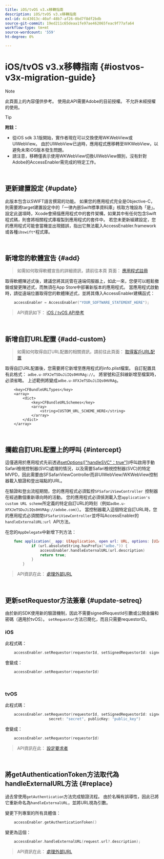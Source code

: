 ```yaml
---
title: iOS/tvOS v3.x移轉指南
description: iOS/tvOS v3.x移轉指南
exl-id: 4c43013c-40af-48b7-af26-0bd7f8df2bdb
source-git-commit: 19ed211c65deaa1fe97ae462065feac9f77afa64
workflow-type: tm+mt
source-wordcount: '559'
ht-degree: 0%

---
```


# iOS/tvOS v3.x移轉指南 {#iostvos-v3x-migration-guide}

>[!NOTE]
>
>此頁面上的內容僅供參考。 使用此API需要Adobe的目前授權。 不允許未經授權的使用。

>[!TIP]
> 
> **附註：**
>
> - 從iOS sdk 3.1版開始，實作者現在可以交換使用WKWebView或UIWebView。 由於UIWebView已過時，應用程式應移轉至WKWebView，以避免未來iOS版本發生問題。
> - 請注意，移轉僅表示使用WKWebView切換UIWebView類別，沒有針對Adobe的AccessEnabler需完成的特定工作。

</br>

## 更新建置設定 {#update}

此版本包含以SWIFT語言撰寫的功能。 如果您的應用程式完全是Objective-C，則需要將target建置設定中的「一律內嵌Swift標準資料庫」核取方塊設為「是」。 設定此選項時，Xcode會掃描應用程式中的套件架構，如果其中有任何包含Swift程式碼，則會將相關程式庫複製到應用程式的套件中。 若您未更新組建設定，您的應用程式可能會當機並出現錯誤，指出它無法載入AccessEnabler.framework或各種`ibswift*`程式庫。

</br>

## 新增您的軟體宣告 {#add}

> 如需如何取得軟體宣告的詳細資訊，請前往本頁
> 頁面：
> [應用程式註冊](/help/authentication/iostvos-application-registration.md)

取得軟體陳述式後，建議您將其託管在遠端伺服器上，如此一來，您便可以輕鬆撤銷或變更陳述式，而無須在App Store中部署新版本的應用程式。 當應用程式啟動時，請從遠端位置取得您的軟體陳述式，並將其傳入AccessEnabler建構函式：

```swift
    accessEnabler = AccessEnabler("YOUR_SOFTWARE_STATEMENT_HERE");
```

> API資訊如下： [iOS / tvOS API參考](/help/authentication/iostvos-sdk-api-reference.md)

</br>

## 新增自訂URL配置 {#add-custom}

> 如需如何取得自訂URL配置的相關資訊，請前往此頁面： [取得客戶URL配置](/help/authentication/iostvos-application-registration.md)

取得自訂URL配置後，您需要將它新增至應用程式的info.plist檔案。 自訂配置具有此格式： `adbe.u-XFXJeTSDuJiIQs0HVRAg://`。 將冒號和正斜線新增至檔案時，必須省略。 上述範例將變成`adbe.u-XFXJeTSDuJiIQs0HVRAg`。

```plist
    <key>CFBundleURLTypes</key>
    <array>
        <dict>
            <key>CFBundleURLSchemes</key>
            <array>
                <string>CUSTOM_URL_SCHEME_HERE</string>
            </array>
        </dict>
    </array>
```

</br>

## 攔截自訂URL配置上的呼叫 {#intercept}

這僅適用於應用程式先前透過[setOptions(\[&quot;handleSVC&quot;：true&quot;\])](/help/authentication/iostvos-sdk-api-reference.md)呼叫啟用手動Safari檢視控制器(SVC)處理的情況，以及需要Safari檢視控制器(SVC)的特定MVPD，因此需要由SFSafariViewController而非UIWebView/WKWebView控制器載入驗證和登出端點的URL。

在驗證和登出流程期間，您的應用程式必須監控`SFSafariViewController `控制器在經過數個重新導向時的活動。 您的應用程式必須偵測載入您`application's custom URL scheme`所定義的特定自訂URL的時刻（例如`adbe.u-XFXJeTSDuJiIQs0HVRAg://adobe.com)`）。 當控制器載入這個特定自訂URL時，您的應用程式必須關閉`SFSafariViewController`並呼叫AccessEnabler的`handleExternalURL:url `API方法。

在您的`AppDelegate`中新增下列方法：

```swift
    func application(_ app: UIApplication, open url: URL, options: [UIApplicationOpenURLOptionsKey: Any]) -> Bool {
            if (url.absoluteString.hasPrefix("adbe.")) {
                accessEnabler.handleExternalURL(url.description)
                return true;
            } 
        }
```

> API資訊在此： [處理外部URL](/help/authentication/iostvos-sdk-api-reference.md)

</br>

## 更新setRequestor方法簽章 {#update-setreq}

由於新的SDK使用新的驗證機制，因此不需要signedRequestId引數或公開金鑰和密碼（適用於tvOS）。 `setRequestor`方法已簡化，而且只需要requestorID。

### iOS

此程式碼：

```swift
    accessEnabler.setRequestor(requestorId, setSignedRequestorId: signedRequestorId)
```

會變成：

```swift
    accessEnabler.setRequestor(requestorId)
```

</br>

### tvOS

此程式碼：

```swift
    accessEnabler.setRequestor(requestorId, setSignedRequestorId: signedRequestorId,
                    secret: "secret", publicKey: "public_key")
```

會變成：

```swift
    accessEnabler.setRequestor(requestorId)
```

> API資訊在此： [設定要求者](/help/authentication/iostvos-sdk-api-reference.md)

</br>

## 將getAuthenticationToken方法取代為handleExternalURL方法 {#replace}

過去曾使用`getAuthentication`方法完成驗證流程。 由於名稱有誤導性，因此已將它重新命名為`handleExternalURL`，並將URL視為引數。

變更下列專案的所有具體值：

```swift
    accessEnabler.getAuthenticationToken()
```

變更為這個：

```swift
    accessEnabler.handleExternalURL(request.url?.description);
```

> API資訊在此： [處理外部URL](/help/authentication/iostvos-sdk-api-reference.md)
